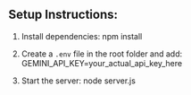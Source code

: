 Setup Instructions:
--------------------
1. Install dependencies:
   npm install

2. Create a `.env` file in the root folder and add:
   GEMINI_API_KEY=your_actual_api_key_here

3. Start the server:
   node server.js
